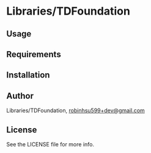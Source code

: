 # Libraries/TDFoundation


## Usage


## Requirements


## Installation


## Author

Libraries/TDFoundation, robinhsu599+dev@gmail.com

## License

See the LICENSE file for more info.

